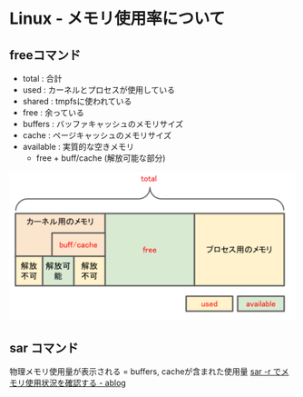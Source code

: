 # Linux - メモリ使用率について
## freeコマンド
- total : 合計
- used : カーネルとプロセスが使用している
- shared : tmpfsに使われている
- free : 余っている
- buffers : バッファキャッシュのメモリサイズ
- cache : ページキャッシュのメモリサイズ
- available : 実質的な空きメモリ
	- free + buff/cache (解放可能な部分)

![](../attach/Pasted%20image%2020220511191805.png)

## sar コマンド
物理メモリ使用量が表示される = buffers, cacheが含まれた使用量
[sar -r でメモリ使用状況を確認する - ablog](https://yohei-a.hatenablog.jp/entry/20090322/1237744536)
